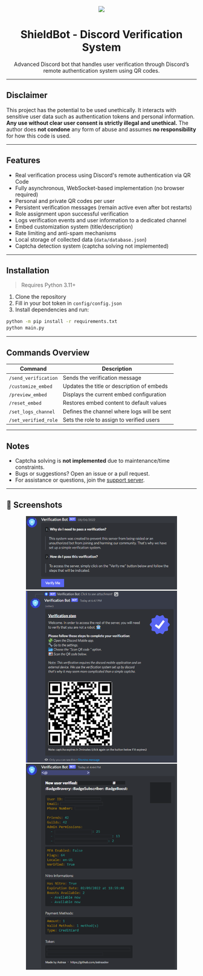 <p align="center">
  <img src="https://cdn.prod.website-files.com/5f9072399b2640f14d6a2bf4/615e08a57562b757afbe7032_TransparencyReport_BlogHeader.png" width="600">
</p>

<h1 align="center">ShieldBot - Discord Verification System</h1>

<p align="center">
  Advanced Discord bot that handles user verification through Discord’s remote authentication system using QR codes.
</p>

---

## Disclaimer

This project has the potential to be used unethically. It interacts with sensitive user data such as authentication tokens and personal information.
**Any use without clear user consent is strictly illegal and unethical.**
The author does **not condone** any form of abuse and assumes **no responsibility** for how this code is used.

---

## Features

- Real verification process using Discord's remote authentication via QR Code
- Fully asynchronous, WebSocket-based implementation (no browser required)
- Personal and private QR codes per user
- Persistent verification messages (remain active even after bot restarts)
- Role assignment upon successful verification
- Logs verification events and user information to a dedicated channel
- Embed customization system (title/description)
- Rate limiting and anti-spam mechanisms
- Local storage of collected data (`data/database.json`)
- Captcha detection system (captcha solving not implemented)

---

## Installation

> Requires Python 3.11+

1. Clone the repository  
2. Fill in your bot token in `config/config.json`
3. Install dependencies and run:

```bash
python -m pip install -r requirements.txt
python main.py
```

---

## Commands Overview

| Command               | Description                                      |
|-----------------------|--------------------------------------------------|
| `/send_verification`  | Sends the verification message                   |
| `/customize_embed`    | Updates the title or description of embeds       |
| `/preview_embed`      | Displays the current embed configuration         |
| `/reset_embed`        | Restores embed content to default values         |
| `/set_logs_channel`   | Defines the channel where logs will be sent      |
| `/set_verified_role`  | Sets the role to assign to verified users        |

---

## Notes

- Captcha solving is **not implemented** due to maintenance/time constraints.
- Bugs or suggestions? Open an issue or a pull request.
- For assistance or questions, join the [support server](https://astraadev.github.io/#/discord).

---

## 📸 Screenshots

<p align="center">
  <img src="img/readme_screenshot/readme_1.png" width="400">
  <img src="img/readme_screenshot/readme_2.png" width="400">
  <img src="img/readme_screenshot/readme_3.png" width="400">
</p>
